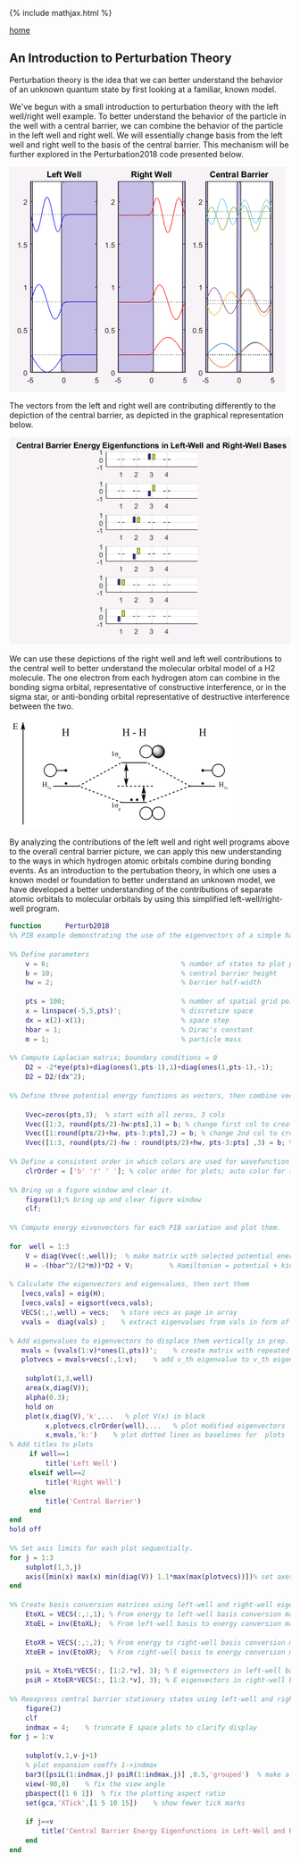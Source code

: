 {% include mathjax.html %}

[home](/README.md)

## An Introduction to Perturbation Theory 
Perturbation theory is the idea that we can better understand the behavior of an unknown quantum state by first looking at a familiar, known model. 

We've begun with a small introduction to perturbation theory with the left well/right well example. 
To better understand the behavior of the particle in the well with a central barrier, we can combine the behavior of the particle in the left well and right well. 
We will essentially change basis from the left well and right well to the basis of the central barrier. This mechanism will be further explored in the Perturbation2018 code presented below. 

![Left and Right](/leftright.PNG)

The vectors from the left and right well are contributing differently to the depiction of the central barrier, as depicted in the graphical representation below. 


![Contributions](/contr.PNG)

We can use these depictions of the right well and left well contributions to the central well to better understand the molecular orbital model of a H2 molecule. The one electron from each hydrogen atom can combine in the bonding sigma orbital, representative of constructive interference, or in the sigma star, or anti-bonding orbital representative of destructive interference between the two. 

![hmo](/hmo.png)

By analyzing the contributions of the left well and right well programs above to the overall central barrier picture, we can apply this new understanding to the ways in which hydrogen atomic orbitals combine during bonding events. As an introduction to the pertubation theory, in which one uses a known model or foundation to better understand an unknown model, we have developed a better understanding of the contributions of separate atomic orbitals to molecular orbitals by using this simplified left-well/right-well program. 

```Matlab
function      Perturb2018
%% PIB example demonstrating the use of the eigenvectors of a simple hamiltonian to understand those of a more complicated one.

%% Define parameters
    v = 6;                                 % number of states to plot per well
    b = 10;                                % central barrier height
    hw = 2;                                % barrier half-width
    
    pts = 100;                             % number of spatial grid points
    x = linspace(-5,5,pts)';               % discretize space
    dx = x(2)-x(1);                        % space step
    hbar = 1;                              % Dirac's constant
    m = 1;                                 % particle mass

%% Compute Laplacian matrix; boundary conditions = 0
    D2 = -2*eye(pts)+diag(ones(1,pts-1),1)+diag(ones(1,pts-1),-1);
    D2 = D2/(dx^2);
    
%% Define three potential energy functions as vectors, then combine vectors into one 3-column matrix for ease of use.

    Vvec=zeros(pts,3);  % start with all zeros, 3 cols
    Vvec([1:3, round(pts/2)-hw:pts],1) = b; % change first col to create left well
    Vvec([1:round(pts/2)+hw, pts-3:pts],2) = b; % change 2nd col to create right well
    Vvec([1:3, round(pts/2)-hw : round(pts/2)+hw, pts-3:pts] ,3) = b; % change 3rd col to create central barrier

%% Define a consistent order in which colors are used for wavefunction plots.
    clrOrder = ['b' 'r' ' ']; % color order for plots; auto color for third plot
    
%% Bring up a figure window and clear it.    
    figure(1);% bring up and clear figure window   
    clf;
    
%% Compute energy eivenvectors for each PIB variation and plot them. 

for  well = 1:3
    V = diag(Vvec(:,well));  % make matrix with selected potential energy as diagonal
    H = -(hbar^2/(2*m))*D2 + V;			% Hamiltonian = potential + kinetic energies

% Calculate the eigenvectors and eigenvalues, then sort them
   [vecs,vals] = eig(H);
   [vecs,vals] = eigsort(vecs,vals);
   VECS(:,:,well) = vecs;   % store vecs as page in array
   vvals =  diag(vals) ;    % extract eigenvalues from vals in form of vector

% Add eigenvalues to eigenvectors to displace them vertically in prep. for plotting
   mvals = (vvals(1:v)*ones(1,pts))';    % create matrix with repeated eigenvalues as columns
   plotvecs = mvals+vecs(:,1:v);    % add v_th eigenvalue to v_th eigenvector to displace it vertically
                  
    subplot(1,3,well)
    area(x,diag(V));
    alpha(0.3);
    hold on
    plot(x,diag(V),'k',...   % plot V(x) in black
         x,plotvecs,clrOrder(well),...   % plot modified eigenvectors
         x,mvals,'k:')    % plot dotted lines as baselines for  plots
% Add titles to plots     
     if well==1
         title('Left Well')
     elseif well==2
         title('Right Well')
     else 
         title('Central Barrier')
     end
end
hold off

%% Set axis limits for each plot sequentially.
for j = 1:3
    subplot(1,3,j)
    axis([min(x) max(x) min(diag(V)) 1.1*max(max(plotvecs))])% set axes
end 

%% Create basis conversion matrices using left-well and right-well eigenvectors.
    EtoXL = VECS(:,:,1); % From energy to left-well basis conversion matrix
    XtoEL = inv(EtoXL);  % From left-well basis to energy conversion matrix

    EtoXR = VECS(:,:,2); % From energy to right-well basis conversion matrix
    XtoER = inv(EtoXR);  % From right-well basis to energy conversion matrix

    psiL = XtoEL*VECS(:, [1:2.*v], 3); % E eigenvectors in left-well basis
    psiR = XtoER*VECS(:, [1:2.*v], 3); % E eigenvectors in right-well basis

%% Reexpress central barrier stationary states using left-well and right-well eigenvectors as bases.
    figure(2)
    clf 
    indmax = 4;    % truncate E space plots to clarify display
for j = 1:v

    subplot(v,1,v-j+1)
    % plot expansion coeffs 1->indmax
    bar3([psiL(1:indmax,j) psiR(1:indmax,j)] ,0.5,'grouped')  % make a 3D bar plot
    view(-90,0)    % fix the view angle
    pbaspect([1 6 1])  % fix the plotting aspect ratio
    set(gca,'XTick',[1 5 10 15])    % show fewer tick marks
    
    if j==v
        title('Central Barrier Energy Eigenfunctions in Left-Well and Right-Well Bases')
    end
end
```
